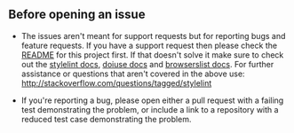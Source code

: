 ## Before opening an issue

* The issues aren't meant for support requests but for reporting bugs and feature requests. If you
have a support request then please check the [README](https://github.com/ismay/stylelint-no-unsupported-browser-features)
for this project first. If that doesn't solve it make sure to check out the [stylelint docs](https://stylelint.io/),
[doiuse docs](https://github.com/anandthakker/doiuse) and [browserslist docs](https://github.com/ai/browserslist).
For further assistance or questions that aren't covered in the above use: http://stackoverflow.com/questions/tagged/stylelint

* If you're reporting a bug, please open either a pull request with a failing test demonstrating the
problem, or include a link to a repository with a reduced test case demonstrating the problem.
